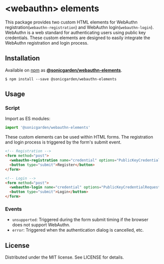 # &lt;webauthn&gt; elements

This package provides two custom HTML elements for WebAuthn registration(`webauthn-registration`) and WebAuthn login(`webauthn-login`).
WebAuthn is a web standard for authenticating users using public key credentials.
These custom elements are designed to easily integrate the WebAuthn registration and login process.

## Installation
Available on [npm](https://www.npmjs.com/) as [**@sonicgarden/webauthn-elements**](https://www.npmjs.com/package/@sonicgarden/webauthn-elements).
```
$ npm install --save @sonicgarden/webauthn-elements
```

## Usage

### Script

Import as ES modules:

```js
import '@sonicgarden/webauthn-elements'
```

These custom elements can be used within HTML forms. The registration and login process is triggered by the form's submit event.

```html
<!-- Registration -->
<form method="post">
  <webauthn-registration name="credential" options="PublicKeyCredentialCreationOptionsJSON"></webauthn-registration>
  <button type="submit">Register</button>
</form>

<!-- Login -->
<form method="post">
  <webauthn-login name="credential" options="PublicKeyCredentialRequestOptionsJSON"></webauthn-login>
  <button type="submit">Login</button>
</form>
```

### Events
- `unsupported`: Triggered during the form submit timing if the browser does not support WebAuthn.
- `error`: Triggered when the authentication dialog is cancelled, etc.

## License

Distributed under the MIT license. See LICENSE for details.
